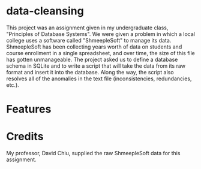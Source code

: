 # data-cleansing
This project was an assignment given in my undergraduate class, "Principles of Database Systems". We were given a problem in which a local college uses a software called "ShmeepleSoft" to manage its data. ShmeepleSoft has been collecting years worth of data on students and course enrollment in a single spreadsheet, and over time, the size of this file has gotten unmanageable. The project asked us to define a database schema in SQLite and to write a script that will take the data from its raw format and insert it into the database. Along the way, the script also resolves all of the anomalies in the text file (inconsistencies, redundancies, etc.).

# Features


# Credits
My professor, David Chiu, supplied the raw ShmeepleSoft data for this assignment.
